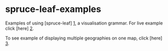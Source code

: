 spruce-leaf-examples
====================

Examples of using [spruce-leaf] [1], a visualisation grammar.
For live example click [here] [2].

To see example of displaying multiple geographies on one map, click [here] [3].

  [1]: http://github.com/MastodonC/spruce-leaf       "Spruce-leaf grammar"
  [2]: http://mastodonc.github.io/spruce-leaf-examples/diabetes_spend.html      "Live example"
  [3]: http://mastodonc.github.io/spruce-leaf-examples/multiple_geographies.html       "GP Level example"
